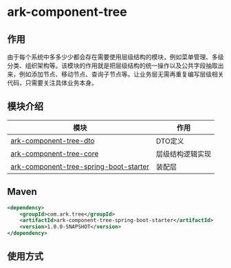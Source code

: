 # ark-component-tree

## 作用
由于每个系统中多多少少都会存在需要使用层级结构的模块，例如菜单管理、多级分类、组织架构等。该模块的作用就是把层级结构的统一操作以及公共字段抽取出来，例如添加节点、移动节点、查询子节点等。让业务层无需再重复编写层级相关代码，只需要关注具体业务本身。

## 模块介绍

| 模块                                                 | 作用       |
|----------------------------------------------------|----------|
| [ark-component-tree-dto](ark-component-tree-dto)   | DTO定义    | 
| [ark-component-tree-core](ark-component-tree-core) | 层级结构逻辑实现 |
| [ark-component-tree-spring-boot-starter](ark-component-tree-spring-boot-starter) | 装配层|

## Maven

```xml
<dependency>
    <groupId>com.ark.tree</groupId>
    <artifactId>ark-component-tree-spring-boot-starter</artifactId>
    <version>1.0.0-SNAPSHOT</version>
</dependency>
```

## 使用方式
```java



```